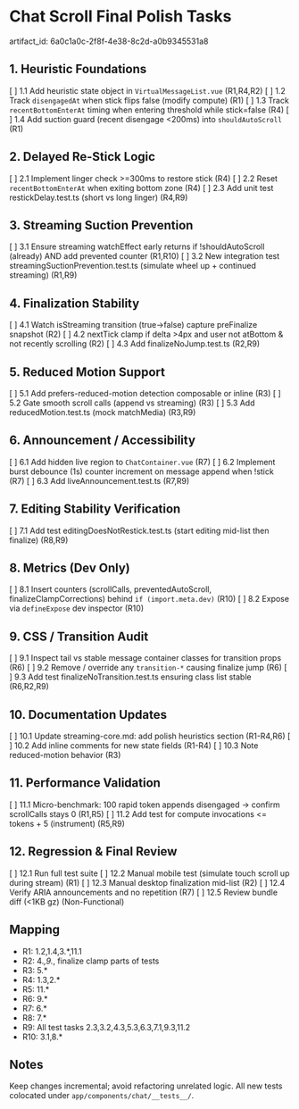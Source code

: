 # Chat Scroll Final Polish Tasks

artifact_id: 6a0c1a0c-2f8f-4e38-8c2d-a0b9345531a8

## 1. Heuristic Foundations
[ ] 1.1 Add heuristic state object in `VirtualMessageList.vue` (R1,R4,R2)
[ ] 1.2 Track `disengagedAt` when stick flips false (modify compute) (R1)
[ ] 1.3 Track `recentBottomEnterAt` timing when entering threshold while stick=false (R4)
[ ] 1.4 Add suction guard (recent disengage <200ms) into `shouldAutoScroll` (R1)

## 2. Delayed Re-Stick Logic
[ ] 2.1 Implement linger check >=300ms to restore stick (R4)
[ ] 2.2 Reset `recentBottomEnterAt` when exiting bottom zone (R4)
[ ] 2.3 Add unit test restickDelay.test.ts (short vs long linger) (R4,R9)

## 3. Streaming Suction Prevention
[ ] 3.1 Ensure streaming watchEffect early returns if !shouldAutoScroll (already) AND add prevented counter (R1,R10)
[ ] 3.2 New integration test streamingSuctionPrevention.test.ts (simulate wheel up + continued streaming) (R1,R9)

## 4. Finalization Stability
[ ] 4.1 Watch isStreaming transition (true->false) capture preFinalize snapshot (R2)
[ ] 4.2 nextTick clamp if delta >4px and user not atBottom & not recently scrolling (R2)
[ ] 4.3 Add finalizeNoJump.test.ts (R2,R9)

## 5. Reduced Motion Support
[ ] 5.1 Add prefers-reduced-motion detection composable or inline (R3)
[ ] 5.2 Gate smooth scroll calls (append vs streaming) (R3)
[ ] 5.3 Add reducedMotion.test.ts (mock matchMedia) (R3,R9)

## 6. Announcement / Accessibility
[ ] 6.1 Add hidden live region to `ChatContainer.vue` (R7)
[ ] 6.2 Implement burst debounce (1s) counter increment on message append when !stick (R7)
[ ] 6.3 Add liveAnnouncement.test.ts (R7,R9)

## 7. Editing Stability Verification
[ ] 7.1 Add test editingDoesNotRestick.test.ts (start editing mid-list then finalize) (R8,R9)

## 8. Metrics (Dev Only)
[ ] 8.1 Insert counters (scrollCalls, preventedAutoScroll, finalizeClampCorrections) behind `if (import.meta.dev)` (R10)
[ ] 8.2 Expose via `defineExpose` dev inspector (R10)

## 9. CSS / Transition Audit
[ ] 9.1 Inspect tail vs stable message container classes for transition props (R6)
[ ] 9.2 Remove / override any `transition-*` causing finalize jump (R6)
[ ] 9.3 Add test finalizeNoTransition.test.ts ensuring class list stable (R6,R2,R9)

## 10. Documentation Updates
[ ] 10.1 Update streaming-core.md: add polish heuristics section (R1-R4,R6)
[ ] 10.2 Add inline comments for new state fields (R1-R4)
[ ] 10.3 Note reduced-motion behavior (R3)

## 11. Performance Validation
[ ] 11.1 Micro-benchmark: 100 rapid token appends disengaged → confirm scrollCalls stays 0 (R1,R5)
[ ] 11.2 Add test for compute invocations <= tokens + 5 (instrument) (R5,R9)

## 12. Regression & Final Review
[ ] 12.1 Run full test suite
[ ] 12.2 Manual mobile test (simulate touch scroll up during stream) (R1)
[ ] 12.3 Manual desktop finalization mid-list (R2)
[ ] 12.4 Verify ARIA announcements and no repetition (R7)
[ ] 12.5 Review bundle diff (<1KB gz) (Non-Functional)

## Mapping
- R1: 1.2,1.4,3.*,11.1
- R2: 4.*,9.*, finalize clamp parts of tests
- R3: 5.*
- R4: 1.3,2.*
- R5: 11.*
- R6: 9.*
- R7: 6.*
- R8: 7.*
- R9: All test tasks 2.3,3.2,4.3,5.3,6.3,7.1,9.3,11.2
- R10: 3.1,8.*

## Notes
Keep changes incremental; avoid refactoring unrelated logic. All new tests colocated under `app/components/chat/__tests__/`.
